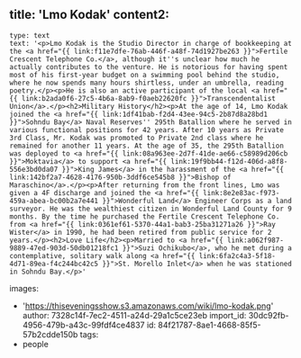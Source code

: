 title: 'Lmo Kodak'
content2:
  -
    type: text
    text: '<p>Lmo Kodak is the Studio Director in charge of bookkeeping at the <a href="{{ link:f11e7dfe-76ab-446f-a48f-74d1927be263 }}">Fertile Crescent Telephone Co.</a>, although it''s unclear how much he actually contributes to the venture. He is notorious for having spent most of his first-year budget on a swimming pool behind the studio, where he now spends many hours shirtless, under an umbrella, reading poetry.</p><p>He is also an active participant of the local <a href="{{ link:b2ada0f6-27c5-4b6a-8ab9-f0aeb22620fc }}">Transcendentalist Union</a>.</p><h2>Military History</h2><p>At the age of 14, Lmo Kodak joined the <a href="{{ link:1df41bab-f2d4-43ee-94c5-2b87d8a28bd1 }}">Sohndu Bay</a> Naval Reserves'' 295th Batallion where he served in various functional positions for 42 years. After 10 years as Private 3rd Class, Mr. Kodak was promoted to Private 2nd class where he remained for another 11 years. At the age of 35, the 295th Batallion was deployed to <a href="{{ link:08a963ee-2d7f-41de-ae66-c58989d206cb }}">Moktavia</a> to support <a href="{{ link:19f9bb44-f12d-406d-a8f8-556e3bd0da07 }}">King James</a> in the harassment of the <a href="{{ link:142bf2a7-4628-4176-950b-3ddf6ce545b8 }}">Bishop of Maraschino</a>.</p><p>After returning from the front lines, Lmo was given a 4F discharge and joined the <a href="{{ link:8e2e83ac-f973-459a-abea-bc00b2a7e441 }}">Wonderful Land</a> Engineer Corps as a land surveyor. He was the wealthiest citizen in Wonderful Land County for 9 months. By the time he purchased the Fertile Crescent Telephone Co. from <a href="{{ link:0361ef61-5370-44a1-bab3-25ba31271a26 }}">Ray Wister</a> in 1990, he had been retired from public service for 2 years.</p><h2>Love Life</h2><p>Married to <a href="{{ link:a062f987-9889-47ed-903d-50db01218fc1 }}">Suzi Ochikubo</a>, who he met during a contemplative, solitary walk along <a href="{{ link:6fa2c4a3-5f18-4d71-89ea-f4c244bc42c5 }}">St. Morello Inlet</a> when he was stationed in Sohndu Bay.</p>'
images:
  - 'https://thiseveningsshow.s3.amazonaws.com/wiki/lmo-kodak.png'
author: 7328c14f-7ec2-4511-a24d-29a1c5ce23eb
import_id: 30dc92fb-4956-479b-a43c-99fdf4ce4837
id: 84f21787-8ae1-4668-85f5-57b2cdde150b
tags:
  - people
